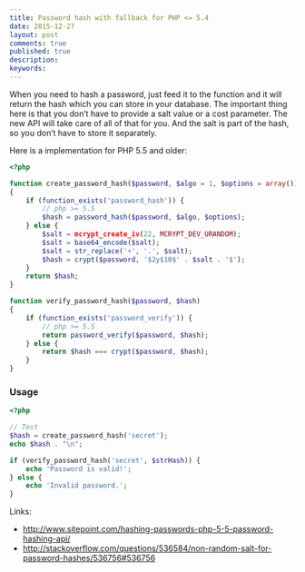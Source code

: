 ```yaml
---
title: Password hash with fallback for PHP <= 5.4
date: 2015-12-27
layout: post
comments: true
published: true
description: 
keywords: 
---
```


When you need to hash a password, just feed it to the function
and it will return the hash which you can store in your database. 
The important thing here is that you don’t have to provide a salt 
value or a cost parameter. The new API will take care of all of 
that for you. And the salt is part of the hash, so you don’t 
have to store it separately.
 
Here is a implementation for PHP 5.5 and older:

```php
<?php

function create_password_hash($password, $algo = 1, $options = array())
{
    if (function_exists('password_hash')) {
        // php >= 5.5
        $hash = password_hash($password, $algo, $options);
    } else {
        $salt = mcrypt_create_iv(22, MCRYPT_DEV_URANDOM);
        $salt = base64_encode($salt);
        $salt = str_replace('+', '.', $salt);
        $hash = crypt($password, '$2y$10$' . $salt . '$');
    }
    return $hash;
}

function verify_password_hash($password, $hash)
{
    if (function_exists('password_verify')) {
        // php >= 5.5
        return password_verify($password, $hash);
    } else {
        return $hash === crypt($password, $hash);
    }
}
```

### Usage

```php
<?php

// Test
$hash = create_password_hash('secret');
echo $hash . "\n";

if (verify_password_hash('secret', $strHash)) {
    echo 'Password is valid!';
} else {
    echo 'Invalid password.';
}
```

Links:

* http://www.sitepoint.com/hashing-passwords-php-5-5-password-hashing-api/
* http://stackoverflow.com/questions/536584/non-random-salt-for-password-hashes/536756#536756
